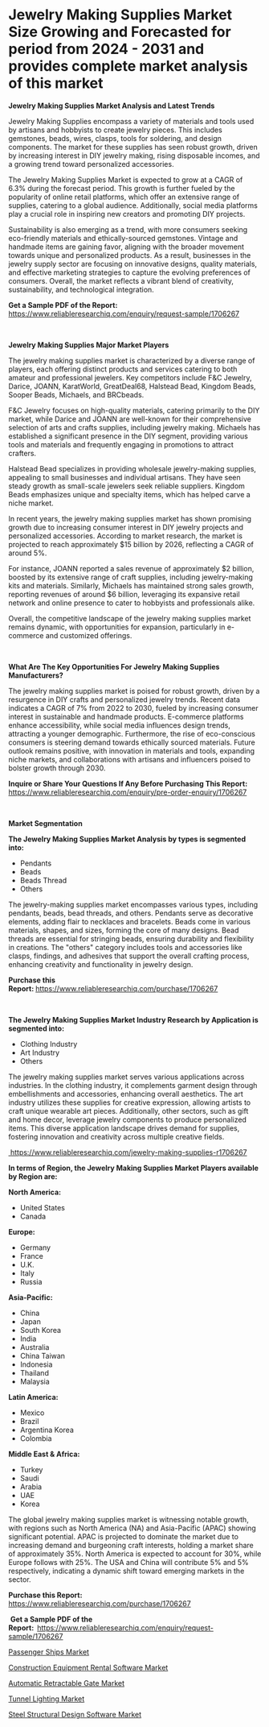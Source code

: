 <p><h1>Jewelry Making Supplies Market Size Growing and Forecasted for period from 2024 - 2031 and provides complete market analysis of this market</h1></p><p><strong>Jewelry Making Supplies Market Analysis and Latest Trends</strong></p>
<p><p>Jewelry Making Supplies encompass a variety of materials and tools used by artisans and hobbyists to create jewelry pieces. This includes gemstones, beads, wires, clasps, tools for soldering, and design components. The market for these supplies has seen robust growth, driven by increasing interest in DIY jewelry making, rising disposable incomes, and a growing trend toward personalized accessories.</p><p>The Jewelry Making Supplies Market is expected to grow at a CAGR of 6.3% during the forecast period. This growth is further fueled by the popularity of online retail platforms, which offer an extensive range of supplies, catering to a global audience. Additionally, social media platforms play a crucial role in inspiring new creators and promoting DIY projects. </p><p>Sustainability is also emerging as a trend, with more consumers seeking eco-friendly materials and ethically-sourced gemstones. Vintage and handmade items are gaining favor, aligning with the broader movement towards unique and personalized products. As a result, businesses in the jewelry supply sector are focusing on innovative designs, quality materials, and effective marketing strategies to capture the evolving preferences of consumers. Overall, the market reflects a vibrant blend of creativity, sustainability, and technological integration.</p></p>
<p><strong>Get a Sample PDF of the Report:&nbsp;</strong> <a href="https://www.reliableresearchiq.com/enquiry/request-sample/1706267?utm_campaign=1461&utm_medium=2&utm_source=Github&utm_content=ia&utm_term=21102024&utm_id=jewelry-making-supplies">https://www.reliableresearchiq.com/enquiry/request-sample/1706267</a></p>
<p>&nbsp;</p>
<p><strong>Jewelry Making Supplies Major Market Players</strong></p>
<p><p>The jewelry making supplies market is characterized by a diverse range of players, each offering distinct products and services catering to both amateur and professional jewelers. Key competitors include F&C Jewelry, Darice, JOANN, KaratWorld, GreatDeal68, Halstead Bead, Kingdom Beads, Sooper Beads, Michaels, and BRCbeads. </p><p>F&C Jewelry focuses on high-quality materials, catering primarily to the DIY market, while Darice and JOANN are well-known for their comprehensive selection of arts and crafts supplies, including jewelry making. Michaels has established a significant presence in the DIY segment, providing various tools and materials and frequently engaging in promotions to attract crafters.</p><p>Halstead Bead specializes in providing wholesale jewelry-making supplies, appealing to small businesses and individual artisans. They have seen steady growth as small-scale jewelers seek reliable suppliers. Kingdom Beads emphasizes unique and specialty items, which has helped carve a niche market. </p><p>In recent years, the jewelry making supplies market has shown promising growth due to increasing consumer interest in DIY jewelry projects and personalized accessories. According to market research, the market is projected to reach approximately $15 billion by 2026, reflecting a CAGR of around 5%. </p><p>For instance, JOANN reported a sales revenue of approximately $2 billion, boosted by its extensive range of craft supplies, including jewelry-making kits and materials. Similarly, Michaels has maintained strong sales growth, reporting revenues of around $6 billion, leveraging its expansive retail network and online presence to cater to hobbyists and professionals alike.</p><p>Overall, the competitive landscape of the jewelry making supplies market remains dynamic, with opportunities for expansion, particularly in e-commerce and customized offerings.</p></p>
<p>&nbsp;</p>
<p><strong>What Are The Key Opportunities For Jewelry Making Supplies Manufacturers?</strong></p>
<p><p>The jewelry making supplies market is poised for robust growth, driven by a resurgence in DIY crafts and personalized jewelry trends. Recent data indicates a CAGR of 7% from 2022 to 2030, fueled by increasing consumer interest in sustainable and handmade products. E-commerce platforms enhance accessibility, while social media influences design trends, attracting a younger demographic. Furthermore, the rise of eco-conscious consumers is steering demand towards ethically sourced materials. Future outlook remains positive, with innovation in materials and tools, expanding niche markets, and collaborations with artisans and influencers poised to bolster growth through 2030.</p></p>
<p><strong>Inquire or Share Your Questions If Any Before Purchasing This Report:</strong> <a href="https://www.reliableresearchiq.com/enquiry/pre-order-enquiry/1706267?utm_campaign=1461&utm_medium=2&utm_source=Github&utm_content=ia&utm_term=21102024&utm_id=jewelry-making-supplies">https://www.reliableresearchiq.com/enquiry/pre-order-enquiry/1706267</a></p>
<p>&nbsp;</p>
<p><strong>Market Segmentation</strong></p>
<p><strong>The Jewelry Making Supplies Market Analysis by types is segmented into:</strong></p>
<p><ul><li>Pendants</li><li>Beads</li><li>Beads Thread</li><li>Others</li></ul></p>
<p><p>The jewelry-making supplies market encompasses various types, including pendants, beads, bead threads, and others. Pendants serve as decorative elements, adding flair to necklaces and bracelets. Beads come in various materials, shapes, and sizes, forming the core of many designs. Bead threads are essential for stringing beads, ensuring durability and flexibility in creations. The "others" category includes tools and accessories like clasps, findings, and adhesives that support the overall crafting process, enhancing creativity and functionality in jewelry design.</p></p>
<p><strong>Purchase this Report:&nbsp;</strong><a href="https://www.reliableresearchiq.com/purchase/1706267?utm_campaign=1461&utm_medium=2&utm_source=Github&utm_content=ia&utm_term=21102024&utm_id=jewelry-making-supplies">https://www.reliableresearchiq.com/purchase/1706267</a></p>
<p>&nbsp;</p>
<p><strong>The Jewelry Making Supplies Market Industry Research by Application is segmented into:</strong></p>
<p><ul><li>Clothing Industry</li><li>Art Industry</li><li>Others</li></ul></p>
<p><p>The jewelry making supplies market serves various applications across industries. In the clothing industry, it complements garment design through embellishments and accessories, enhancing overall aesthetics. The art industry utilizes these supplies for creative expression, allowing artists to craft unique wearable art pieces. Additionally, other sectors, such as gift and home decor, leverage jewelry components to produce personalized items. This diverse application landscape drives demand for supplies, fostering innovation and creativity across multiple creative fields.</p></p>
<p><a href="https://www.reliableresearchiq.com/jewelry-making-supplies-r1706267?utm_campaign=1461&utm_medium=2&utm_source=Github&utm_content=ia&utm_term=21102024&utm_id=jewelry-making-supplies">&nbsp;https://www.reliableresearchiq.com/jewelry-making-supplies-r1706267</a></p>
<p><strong>In terms of Region, the Jewelry Making Supplies Market Players available by Region are:</strong></p>
<p>
    <p> <strong> North America: </strong>
        <ul>
            <li>United States</li>
            <li>Canada</li>
        </ul>
        </p> 
    <p> <strong> Europe: </strong>
        <ul>
            <li>Germany</li>
            <li>France</li>
            <li>U.K.</li>
            <li>Italy</li>
            <li>Russia</li>
        </ul>
        </p> 
    <p> <strong> Asia-Pacific: </strong>
        <ul>
            <li>China</li>
            <li>Japan</li>
            <li>South Korea</li>
            <li>India</li>
            <li>Australia</li>
            <li>China Taiwan</li>
            <li>Indonesia</li>
            <li>Thailand</li>
            <li>Malaysia</li>
        </ul>
        </p> 
    <p> <strong> Latin America: </strong>
        <ul>
            <li>Mexico</li>
            <li>Brazil</li>
            <li>Argentina Korea</li>
            <li>Colombia</li>
        </ul>
        </p> 
    <p> <strong> Middle East & Africa: </strong>
        <ul>
            <li>Turkey</li>
            <li>Saudi</li>
            <li>Arabia</li>
            <li>UAE</li>
            <li>Korea</li>
        </ul>
    </p>
    </p>
<p><p>The global jewelry making supplies market is witnessing notable growth, with regions such as North America (NA) and Asia-Pacific (APAC) showing significant potential. APAC is projected to dominate the market due to increasing demand and burgeoning craft interests, holding a market share of approximately 35%. North America is expected to account for 30%, while Europe follows with 25%. The USA and China will contribute 5% and 5% respectively, indicating a dynamic shift toward emerging markets in the sector.</p></p>
<p><strong>Purchase this Report: </strong><a href="https://www.reliableresearchiq.com/purchase/1706267?utm_campaign=1461&utm_medium=2&utm_source=Github&utm_content=ia&utm_term=21102024&utm_id=jewelry-making-supplies">https://www.reliableresearchiq.com/purchase/1706267</a></p>
<p>&nbsp;<strong>Get a Sample PDF of the Report:&nbsp;&nbsp;</strong><a href="https://www.reliableresearchiq.com/enquiry/request-sample/1706267?utm_campaign=1461&utm_medium=2&utm_source=Github&utm_content=ia&utm_term=21102024&utm_id=jewelry-making-supplies">https://www.reliableresearchiq.com/enquiry/request-sample/1706267</a></p>
<p><strong></strong></p>
<p><p><a href="https://issuu.com/reportprime-2/docs/passenger-ships-market-size-2030.pp_9928c7e98f20f7?utm_campaign=1461&utm_medium=2&utm_source=Github&utm_content=ia&utm_term=21102024&utm_id=jewelry-making-supplies">Passenger Ships Market</a></p><p><a href="https://github.com/seemagartingsvo/Market-Research-Report-List-1/blob/main/construction-equipment-rental-software-market.md?utm_campaign=1461&utm_medium=2&utm_source=Github&utm_content=ia&utm_term=21102024&utm_id=jewelry-making-supplies">Construction Equipment Rental Software Market</a></p><p><a href="https://issuu.com/reportprime-2/docs/automatic-retractable-gate-market-s_364d9ed25f212f?utm_campaign=1461&utm_medium=2&utm_source=Github&utm_content=ia&utm_term=21102024&utm_id=jewelry-making-supplies">Automatic Retractable Gate Market</a></p><p><a href="https://www.linkedin.com/pulse/tunnel-lighting-market-size-status-forecast-2024-2031-cavill-moicc?utm_campaign=1461&utm_medium=2&utm_source=Github&utm_content=ia&utm_term=21102024&utm_id=jewelry-making-supplies">Tunnel Lighting Market</a></p><p><a href="https://www.linkedin.com/pulse/steel-structural-design-software-market-trends-focusing-insight-te5mc?utm_campaign=1461&utm_medium=2&utm_source=Github&utm_content=ia&utm_term=21102024&utm_id=jewelry-making-supplies">Steel Structural Design Software Market</a></p></p>